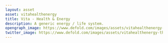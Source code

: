 ```yaml
---
layout: asset
asset: vitahealthenergy
title: Vita - Health & Energy
description: A generic energy / life system.
opengraph_image: https://www.defold.com/images/assets/vitahealthenergy-thumb.png
twitter_image: https://www.defold.com/images/assets/vitahealthenergy-thumb.png
---
```

